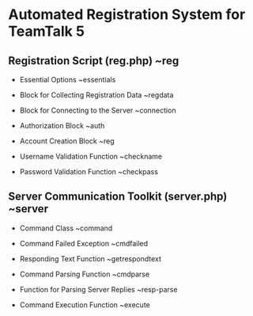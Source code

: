 # Automated Registration System for TeamTalk 5

## Registration Script (reg.php) ~reg

-   Essential Options ~essentials

-   Block for Collecting Registration Data ~regdata

-   Block for Connecting to the Server ~connection

-   Authorization Block ~auth

-   Account Creation Block ~reg

-   Username Validation Function ~checkname

-   Password Validation Function ~checkpass

## Server Communication Toolkit (server.php) ~server

-   Command Class ~command

-   Command Failed Exception ~cmdfailed

-   Responding Text Function ~getrespondtext

-   Command Parsing Function ~cmdparse

-   Function for Parsing Server Replies ~resp-parse

-   Command Execution Function ~execute
